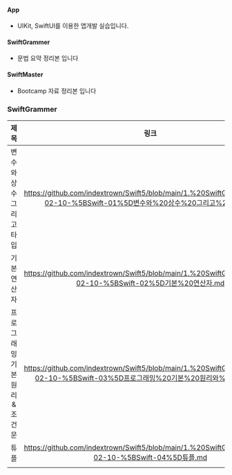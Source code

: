<!--
<table>
    <tr>
        <td align="center">
            <img src="https://github.com/user-attachments/assets/c8c6815a-b3e9-4a22-b77b-b9eef06dd61b" alt="Simulator Screen Recording - iPhone 15 Pro Max - 2024-07-12 at 20 07 43" style="width: 200px;">
            <br>
            <figcaption>1. 앱 만들기 기초</figcaption>
        </td>
        <td align="center">
            <img src="https://github.com/user-attachments/assets/19f6dd1b-2ec8-42e7-99ea-d75072aba3fe" alt="Simulator Screen Recording - iPhone 15 Pro Max - 2024-07-12 at 17 58 27" style="width: 200px;">
            <br>
            <figcaption>2. 주사위 게임</figcaption>
        </td>
        <td align="center">
            <img src="https://github.com/user-attachments/assets/b687a148-7f5f-4685-acb2-a972ae672429" alt="Simulator Screen Recording - iPhone 15 Pro Max - 2024-07-12 at 19 58 14" style="width: 200px;">
            <br>
            <figcaption>3. 가위바위보 게임</figcaption>
        </td>
        <td align="center">
            <img src="https://github.com/user-attachments/assets/9620a87e-c8b5-47f1-8704-15cb96bdacb7" alt="Simulator Screen Recording - iPhone 15 Pro Max - 2024-07-12 at 19 58 14" style="width: 200px;">
            <br>
            <figcaption>4. 업다운 게임</figcaption>
        </td>
    </tr>
</table>  
-->



<!--<img src="https://github.com/user-attachments/assets/c8c6815a-b3e9-4a22-b77b-b9eef06dd61b" alt="Simulator Screen Recording - iPhone 15 Pro Max - 2024-07-12 at 20 07 43" style="width: 200px;"> | <img src="https://github.com/user-attachments/assets/19f6dd1b-2ec8-42e7-99ea-d75072aba3fe" alt="Simulator Screen Recording - iPhone 15 Pro Max - 2024-07-12 at 17 58 27" style="width: 200px;"> | <img src="https://github.com/user-attachments/assets/b687a148-7f5f-4685-acb2-a972ae672429" alt="Simulator Screen Recording - iPhone 15 Pro Max - 2024-07-12 at 19 58 14" style="width: 200px;"> | <img src="https://github.com/user-attachments/assets/9620a87e-c8b5-47f1-8704-15cb96bdacb7" alt="Simulator Screen Recording - iPhone 15 Pro Max - 2024-07-12 at 19 58 14" style="width: 200px;">-->
<!--:--------------:|:--------------:|:--------------:|:--------------:-->
<!--**1. 앱만들기 기초** | **2. 주사위 게임** | **3. 가위바위보 게임** | **4. 업다운 게임** -->


#### App
- UIKit, SwiftUI를 이용한 앱개발 실습입니다. 

#### SwiftGrammer
- 문법 요약 정리본 입니다

#### SwiftMaster
- Bootcamp 자료 정리본 입니다



### SwiftGrammer

|             제목              |                             링크                             |
| :---------------------------: | :----------------------------------------------------------: |
|  변수와 상수 <br>그리고 타입  | https://github.com/indextrown/Swift5/blob/main/1.%20SwiftGrammer/2025-02-10-%5BSwift-01%5D변수와%20상수%20그리고%20타입.md |
|          기본 연산자          | https://github.com/indextrown/Swift5/blob/main/1.%20SwiftGrammer/2025-02-10-%5BSwift-02%5D기본%20연산자.md |
| 프로그래밍 기본 원리 & 조건문 | https://github.com/indextrown/Swift5/blob/main/1.%20SwiftGrammer/2025-02-10-%5BSwift-03%5D프로그래밍%20기본%20원리와%20조건문.md |
|             튜플              | https://github.com/indextrown/Swift5/blob/main/1.%20SwiftGrammer/2025-02-10-%5BSwift-04%5D튜플.md |
|                               |                                                              |

